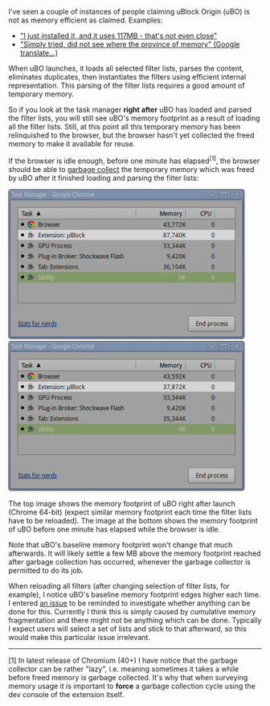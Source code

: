 I've seen a couple of instances of people claiming uBlock Origin (uBO) is not as memory efficient as claimed. Examples:

- ["I just installed it, and it uses 117MB - that's not even close"](http://www.reddit.com/r/chrome/comments/2cpogs/fast_and_light_ad_blocker_for_chrome_%C2%B5block/cjhutwz)
- ["Simply tried, did not see where the province of memory" (Google translate...)](http://bbs.kafan.cn/thread-1762885-1-1.html#pid32323303)

When uBO launches, it loads all selected filter lists, parses the content, eliminates duplicates, then instantiates the filters using efficient internal representation. This parsing of the filter lists requires a good amount of temporary memory.

So if you look at the task manager **right after** uBO has loaded and parsed the filter lists, you will still see uBO's memory footprint as a result of loading all the filter lists. Still, at this point all this temporary memory has been relinquished to the browser, but the browser hasn't yet collected the freed memory to make it available for reuse.

If the browser is idle enough, before one minute has elapsed<sup>[1]</sup>, the browser should be able to [garbage collect](http://en.wikipedia.org/wiki/Garbage_collection_(computer_science)) the temporary memory which was freed by uBO after it finished loading and parsing the filter lists:

![uBO's memory footprint](https://raw.githubusercontent.com/gorhill/uBlock/master/doc/img/mem-footprint-at-launch-time.png)

The top image shows the memory footprint of uBO right after launch (Chrome 64-bit) (expect similar memory footprint each time the filter lists have to be reloaded). The image at the bottom shows the memory footprint of uBO before one minute has elapsed while the browser is idle.

Note that uBO's baseline memory footprint won't change that much afterwards. It will likely settle a few MB above the memory footprint reached after garbage collection has occurred, whenever the garbage collector is permitted to do its job.

When reloading all filters (after changing selection of filter lists, for example), I notice uBO's baseline memory footprint edges higher each time. I entered [an issue](https://github.com/gorhill/uBlock/issues/22) to be reminded to investigate whether anything can be done for this. Currently I think this is simply caused by cumulative memory fragmentation and there might not be anything which can be done. Typically I expect users will select a set of lists and stick to that afterward, so this would make this particular issue irrelevant.

***

[1] In latest release of Chromium (40+) I have notice that the garbage collector can be rather "lazy", i.e. meaning sometimes it takes a while before freed memory is garbage collected. It's why that when surveying memory usage it is important to **force** a garbage collection cycle using the dev console of the extension itself.